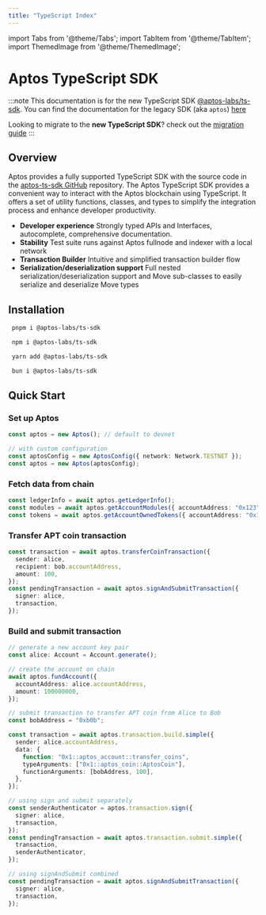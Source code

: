 ```yaml
---
title: "TypeScript Index"
---
```


import Tabs from '@theme/Tabs';
import TabItem from '@theme/TabItem';
import ThemedImage from '@theme/ThemedImage';

# Aptos TypeScript SDK

<!---
TODO remove soon - after 12/18/2023
-->

:::note
This documentation is for the new TypeScript SDK [@aptos-labs/ts-sdk](https://github.com/aptos-labs/aptos-ts-sdk). You can find the documentation for the legacy SDK (aka `aptos`) [here](./legacy-ts-sdk/index.md)

Looking to migrate to the **new TypeScript SDK**? check out the [migration guide](./legacy-ts-sdk/migration-guide.md)
:::

## Overview

Aptos provides a fully supported TypeScript SDK with the source code in the [aptos-ts-sdk GitHub](https://github.com/aptos-labs/aptos-ts-sdk) repository.
The Aptos TypeScript SDK provides a convenient way to interact with the Aptos blockchain using TypeScript. It offers a set of utility functions, classes, and types to simplify the integration process and enhance developer productivity.

- **Developer experience** Strongly typed APIs and Interfaces, autocomplete, comprehensive documentation.
- **Stability** Test suite runs against Aptos fullnode and indexer with a local network
- **Transaction Builder** Intuitive and simplified transaction builder flow
- **Serialization/deserialization support** Full nested serialization/deserialization support and Move sub-classes to easily serialize and deserialize Move types

## Installation

<Tabs groupId="install-sdk">
  <TabItem value="pnpm" label="pnpm">

```bash
 pnpm i @aptos-labs/ts-sdk
```

  </TabItem>
  <TabItem value="npm" label="npm">

```bash
 npm i @aptos-labs/ts-sdk
```

  </TabItem>
  <TabItem value="yarn" label="yarn">

```bash
 yarn add @aptos-labs/ts-sdk
```

  </TabItem>
    <TabItem value="bun" label="bun">

```bash
 bun i @aptos-labs/ts-sdk
```

  </TabItem>
</Tabs>

## Quick Start

### Set up Aptos

```ts
const aptos = new Aptos(); // default to devnet

// with custom configuration
const aptosConfig = new AptosConfig({ network: Network.TESTNET });
const aptos = new Aptos(aptosConfig);
```

### Fetch data from chain

```ts
const ledgerInfo = await aptos.getLedgerInfo();
const modules = await aptos.getAccountModules({ accountAddress: "0x123" });
const tokens = await aptos.getAccountOwnedTokens({ accountAddress: "0x123" });
```

### Transfer APT coin transaction

```ts
const transaction = await aptos.transferCoinTransaction({
  sender: alice,
  recipient: bob.accountAddress,
  amount: 100,
});
const pendingTransaction = await aptos.signAndSubmitTransaction({
  signer: alice,
  transaction,
});
```

### Build and submit transaction

```ts
// generate a new account key pair
const alice: Account = Account.generate();

// create the account on chain
await aptos.fundAccount({
  accountAddress: alice.accountAddress,
  amount: 100000000,
});

// submit transaction to transfer APT coin from Alice to Bob
const bobAddress = "0xb0b";

const transaction = await aptos.transaction.build.simple({
  sender: alice.accountAddress,
  data: {
    function: "0x1::aptos_account::transfer_coins",
    typeArguments: ["0x1::aptos_coin::AptosCoin"],
    functionArguments: [bobAddress, 100],
  },
});

// using sign and submit separately
const senderAuthenticator = aptos.transaction.sign({
  signer: alice,
  transaction,
});
const pendingTransaction = await aptos.transaction.submit.simple({
  transaction,
  senderAuthenticator,
});

// using signAndSubmit combined
const pendingTransaction = await aptos.signAndSubmitTransaction({
  signer: alice,
  transaction,
});
```
